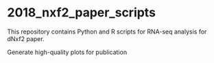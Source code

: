 # 2018_nxf2_paper_scripts

This repository contains Python and R scripts for RNA-seq analysis for
dNxf2 paper.

Generate high-quality plots for publication
